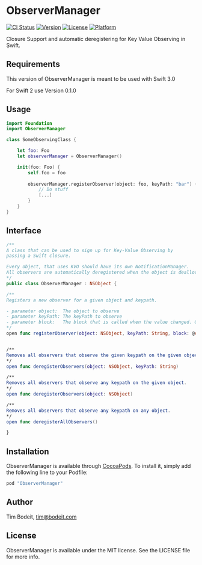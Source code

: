 # ObserverManager

[![CI Status](http://img.shields.io/travis/timbodeit/ObserverManager.svg?style=flat)](https://travis-ci.org/timbodeit/ObserverManager)
[![Version](https://img.shields.io/cocoapods/v/ObserverManager.svg?style=flat)](http://cocoapods.org/pods/ObserverManager)
[![License](https://img.shields.io/cocoapods/l/ObserverManager.svg?style=flat)](http://cocoapods.org/pods/ObserverManager)
[![Platform](https://img.shields.io/cocoapods/p/ObserverManager.svg?style=flat)](http://cocoapods.org/pods/ObserverManager)

Closure Support and automatic deregistering for Key Value Observing in Swift.

## Requirements

This version of ObserverManager is meant to be used with Swift 3.0

For Swift 2 use Version 0.1.0

## Usage

```swift
import Foundation
import ObserverManager

class SomeObservingClass {

    let foo: Foo
    let observerManager = ObserverManager()

    init(foo: Foo) {
        self.foo = foo
        
        observerManager.registerObserver(object: foo, keyPath: "bar") { bar in
        	// Do stuff
        	[...]
        }
    }
}
```

## Interface 

```swift
/**
A class that can be used to sign up for Key-Value Observing by
passing a Swift closure.

Every object, that uses KVO should have its own NotificationManager.
All observers are automatically deregistered when the object is deallocated.
*/
public class ObserverManager : NSObject {

/**
Registers a new observer for a given object and keypath.

- parameter object:  The object to observe
- parameter keyPath: The keyPath to observe
- parameter block:   The block that is called when the value changed. Gets called with the new value.
*/
open func registerObserver(object: NSObject, keyPath: String, block: @escaping (_ value: NSObject) -> ())


/**
Removes all observers that observe the given keypath on the given object.
*/
open func deregisterObservers(object: NSObject, keyPath: String)

/**
Removes all observers that observe any keypath on the given object.
*/
open func deregisterObservers(object: NSObject)

/**
Removes all observers that observe any keypath on any object.
*/
open func deregisterAllObservers()

}
```

## Installation

ObserverManager is available through [CocoaPods](http://cocoapods.org). To install
it, simply add the following line to your Podfile:

```ruby
pod "ObserverManager"
```

## Author

Tim Bodeit, tim@bodeit.com

## License

ObserverManager is available under the MIT license. See the LICENSE file for more info.
